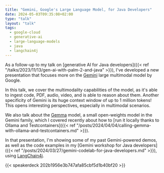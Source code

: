 ```yaml
---
title: "Gemini, Google's Large Language Model, for Java Developers"
date: 2024-05-03T09:35:08+02:00
type: "talk"
layout: "talk"
tags:
  - google-cloud
  - generative-ai
  - large-language-models
  - java
  - langchain4j
---
```


As a follow-up to my talk on [generative AI for Java developers]({{< ref "/talks/2023/11/13/gen-ai-with-palm-2-and-java" >}}), I've developed a new presentation that focuses more on
the [Gemini](https://deepmind.google/technologies/gemini/#introduction) large multimodal model by Google.

In this talk, we cover the multimodality capabilities of the model, as it's able to ingest code, PDF, audio, video, and is able to reason about them.
Another specificity of Gemini is its huge context window of up to 1 million tokens!
This opens interesting perspectives, especially in multimodal scenarios.

We also talk about the [Gemma](https://blog.google/technology/developers/gemma-open-models/) model, a small open-weights model in the Gemini family, which I covered recently about how to [run it locally thanks to Ollama and Testcontainers]({{< ref "/posts/2024/04/04/calling-gemma-with-ollama-and-testcontainers.md" >}}).

In that presentation, I'm showing some of my past Gemini-powered demos, as well as the code examples in my [Gemini workshop for Java developers]({{< ref "/posts/2024/03/27/gemini-codelab-for-java-developers.md" >}}), using [LangChain4j](https://docs.langchain4j.dev/).

{{< speakerdeck 202b1956e3b747afa85cbf5d1b40bf20 >}}

